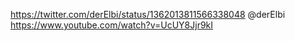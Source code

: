 https://twitter.com/derElbi/status/1362013811566338048 @derElbi https://www.youtube.com/watch?v=UcUY8Jjr9kI